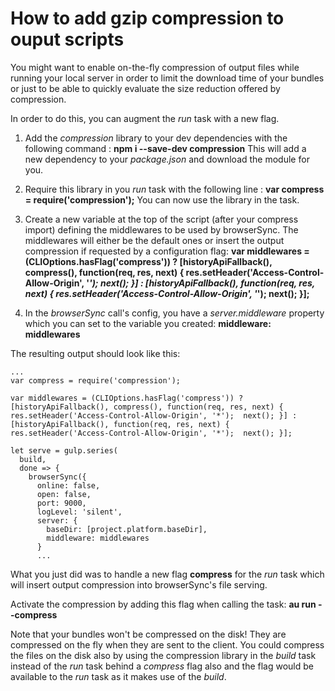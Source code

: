 


# How to add gzip compression to ouput scripts

You might want to enable on-the-fly compression of output files while running your local server in order to limit the download 
time of your bundles or just to be able to quickly evaluate the size reduction offered by compression.

In order to do this, you can augment the _run_ task with a new flag.

1. Add the _compression_ library to your dev dependencies with the following command : **npm i --save-dev compression**
This will add a new dependency to your _package.json_ and download the module for you. 

2. Require this library in you _run_ task with the following line : 
**var compress = require('compression');**
You can now use the library in the task.

3. Create a new variable at the top of the script (after your compress import) defining the middlewares to be used by browserSync. The middlewares will either be the default ones or insert the output compression if requested by a configuration flag:
**var middlewares = (CLIOptions.hasFlag('compress')) ? 
[historyApiFallback(), compress(), function(req, res, next) { res.setHeader('Access-Control-Allow-Origin', '*');  next(); }] :
[historyApiFallback(), function(req, res, next) { res.setHeader('Access-Control-Allow-Origin', '*');  next(); }];**

4. In the _browserSync_ call's config, you have a _server.middleware_ property which you can set to the variable you created:
**middleware: middlewares**

The resulting output should look like this:

```
...
var compress = require('compression');

var middlewares = (CLIOptions.hasFlag('compress')) ? 
[historyApiFallback(), compress(), function(req, res, next) { res.setHeader('Access-Control-Allow-Origin', '*');  next(); }] :
[historyApiFallback(), function(req, res, next) { res.setHeader('Access-Control-Allow-Origin', '*');  next(); }];

let serve = gulp.series(
  build,
  done => {
    browserSync({
      online: false,
      open: false,
      port: 9000,
      logLevel: 'silent',
      server: {
        baseDir: [project.platform.baseDir],
        middleware: middlewares
      }
      ...
```

What you just did was to handle a new flag **compress** for the _run_ task which will insert output compression into browserSync's file serving.

Activate the compression by adding this flag when calling the task: **au run --compress**

Note that your bundles won't be compressed on the disk! They are compressed on the fly when they are sent to the client. You could compress the files on the disk also by using the compression library in the _build_ task instead of the _run_ task behind a _compress_ flag also and the flag would be available to the _run_ task as it makes use of the _build_.

